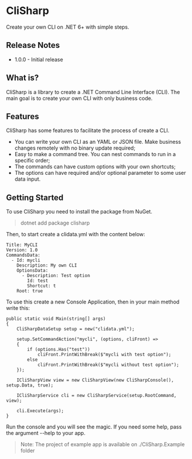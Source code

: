 # CliSharp

Create your own CLI on .NET 6+ with simple steps.

## Release Notes

- 1.0.0 - Initial release

## What is?

CliSharp is a library to create a .NET Command Line Interface (CLI). The main goal is to create your own CLI with only business code.

## Features

CliSharp has some features to facilitate the process of create a CLI.

- You can write your own CLI as an YAML or JSON file. Make business changes remotely with no binary update required;
- Easy to make a command tree. You can nest commands to run in a specific order;
- The commands can have custom options with your own shortcuts;
- The options can have required and/or optional parameter to some user data input.

## Getting Started

To use CliSharp you need to install the package from NuGet.

> dotnet add package clisharp

Then, to start create a clidata.yml with the content below:

```
Title: MyCLI
Version: 1.0
CommandsData:
  - Id: mycli
    Description: My own CLI
    OptionsData:
      - Description: Test option
        Id: test
        Shortcut: t
    Root: true
```

To use this create a new Console Application, then in your main method write this:

```
public static void Main(string[] args)
{
    CliSharpDataSetup setup = new("clidata.yml");

    setup.SetCommandAction("mycli", (options, cliFront) =>
    {
        if (options.Has("test"))
            cliFront.PrintWithBreak($"mycli with test option");
        else
            cliFront.PrintWithBreak($"mycli without test option");
    });

    ICliSharpView view = new CliSharpView(new CliSharpConsole(), setup.Data, true);

    ICliSharpService cli = new CliSharpService(setup.RootCommand, view);

    cli.Execute(args);
}
```

Run the console and you will see the magic. If you need some help, pass the argument --help to your app.

> Note: The project of example app is available on ./CliSharp.Example folder